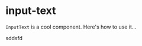 # input-text

`InputText` is a cool component. Here's how to use it...

<template>
  <input-text />
</template>

<InputText />

sddsfd
